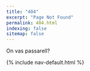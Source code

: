 ```yaml
---
title: "404"
excerpt: "Page Not Found"
permalink: 404.html
indexing: false
sitemap: false
---
```


On vas passarell?

{% include nav-default.html %}
